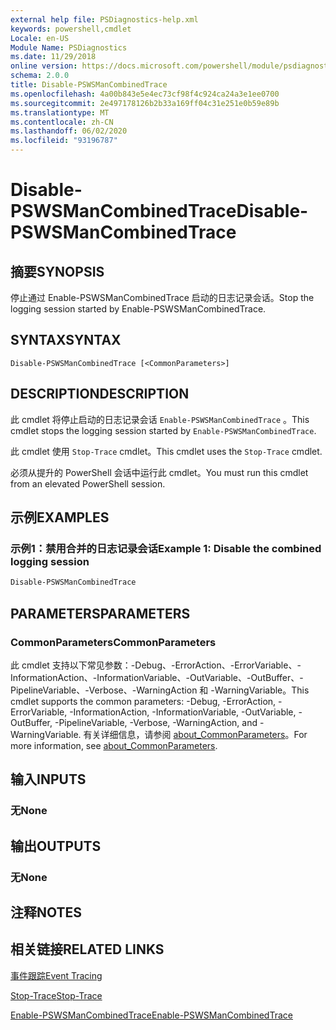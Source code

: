 ```yaml
---
external help file: PSDiagnostics-help.xml
keywords: powershell,cmdlet
Locale: en-US
Module Name: PSDiagnostics
ms.date: 11/29/2018
online version: https://docs.microsoft.com/powershell/module/psdiagnostics/disable-pswsmancombinedtrace?view=powershell-7&WT.mc_id=ps-gethelp
schema: 2.0.0
title: Disable-PSWSManCombinedTrace
ms.openlocfilehash: 4a00b843e5e4ec73cf98f4c924ca24a3e1ee0700
ms.sourcegitcommit: 2e497178126b2b33a169ff04c31e251e0b59e89b
ms.translationtype: MT
ms.contentlocale: zh-CN
ms.lasthandoff: 06/02/2020
ms.locfileid: "93196787"
---
```

# <span data-ttu-id="a3185-103">Disable-PSWSManCombinedTrace</span><span class="sxs-lookup"><span data-stu-id="a3185-103">Disable-PSWSManCombinedTrace</span></span>

## <span data-ttu-id="a3185-104">摘要</span><span class="sxs-lookup"><span data-stu-id="a3185-104">SYNOPSIS</span></span>
<span data-ttu-id="a3185-105">停止通过 Enable-PSWSManCombinedTrace 启动的日志记录会话。</span><span class="sxs-lookup"><span data-stu-id="a3185-105">Stop the logging session started by Enable-PSWSManCombinedTrace.</span></span>

## <span data-ttu-id="a3185-106">SYNTAX</span><span class="sxs-lookup"><span data-stu-id="a3185-106">SYNTAX</span></span>

```
Disable-PSWSManCombinedTrace [<CommonParameters>]
```

## <span data-ttu-id="a3185-107">DESCRIPTION</span><span class="sxs-lookup"><span data-stu-id="a3185-107">DESCRIPTION</span></span>

<span data-ttu-id="a3185-108">此 cmdlet 将停止启动的日志记录会话 `Enable-PSWSManCombinedTrace` 。</span><span class="sxs-lookup"><span data-stu-id="a3185-108">This cmdlet stops the logging session started by `Enable-PSWSManCombinedTrace`.</span></span>

<span data-ttu-id="a3185-109">此 cmdlet 使用 `Stop-Trace` cmdlet。</span><span class="sxs-lookup"><span data-stu-id="a3185-109">This cmdlet uses the `Stop-Trace` cmdlet.</span></span>

<span data-ttu-id="a3185-110">必须从提升的 PowerShell 会话中运行此 cmdlet。</span><span class="sxs-lookup"><span data-stu-id="a3185-110">You must run this cmdlet from an elevated PowerShell session.</span></span>

## <span data-ttu-id="a3185-111">示例</span><span class="sxs-lookup"><span data-stu-id="a3185-111">EXAMPLES</span></span>

### <span data-ttu-id="a3185-112">示例1：禁用合并的日志记录会话</span><span class="sxs-lookup"><span data-stu-id="a3185-112">Example 1: Disable the combined logging session</span></span>

```powershell
Disable-PSWSManCombinedTrace
```

## <span data-ttu-id="a3185-113">PARAMETERS</span><span class="sxs-lookup"><span data-stu-id="a3185-113">PARAMETERS</span></span>

### <span data-ttu-id="a3185-114">CommonParameters</span><span class="sxs-lookup"><span data-stu-id="a3185-114">CommonParameters</span></span>

<span data-ttu-id="a3185-115">此 cmdlet 支持以下常见参数：-Debug、-ErrorAction、-ErrorVariable、-InformationAction、-InformationVariable、-OutVariable、-OutBuffer、-PipelineVariable、-Verbose、-WarningAction 和 -WarningVariable。</span><span class="sxs-lookup"><span data-stu-id="a3185-115">This cmdlet supports the common parameters: -Debug, -ErrorAction, -ErrorVariable, -InformationAction, -InformationVariable, -OutVariable, -OutBuffer, -PipelineVariable, -Verbose, -WarningAction, and -WarningVariable.</span></span> <span data-ttu-id="a3185-116">有关详细信息，请参阅 [about_CommonParameters](https://go.microsoft.com/fwlink/?LinkID=113216)。</span><span class="sxs-lookup"><span data-stu-id="a3185-116">For more information, see [about_CommonParameters](https://go.microsoft.com/fwlink/?LinkID=113216).</span></span>

## <span data-ttu-id="a3185-117">输入</span><span class="sxs-lookup"><span data-stu-id="a3185-117">INPUTS</span></span>

### <span data-ttu-id="a3185-118">无</span><span class="sxs-lookup"><span data-stu-id="a3185-118">None</span></span>

## <span data-ttu-id="a3185-119">输出</span><span class="sxs-lookup"><span data-stu-id="a3185-119">OUTPUTS</span></span>

### <span data-ttu-id="a3185-120">无</span><span class="sxs-lookup"><span data-stu-id="a3185-120">None</span></span>

## <span data-ttu-id="a3185-121">注释</span><span class="sxs-lookup"><span data-stu-id="a3185-121">NOTES</span></span>

## <span data-ttu-id="a3185-122">相关链接</span><span class="sxs-lookup"><span data-stu-id="a3185-122">RELATED LINKS</span></span>

[<span data-ttu-id="a3185-123">事件跟踪</span><span class="sxs-lookup"><span data-stu-id="a3185-123">Event Tracing</span></span>](/windows/desktop/ETW/event-tracing-portal)

[<span data-ttu-id="a3185-124">Stop-Trace</span><span class="sxs-lookup"><span data-stu-id="a3185-124">Stop-Trace</span></span>](stop-trace.md)

[<span data-ttu-id="a3185-125">Enable-PSWSManCombinedTrace</span><span class="sxs-lookup"><span data-stu-id="a3185-125">Enable-PSWSManCombinedTrace</span></span>](Enable-PSWSManCombinedTrace.md)
